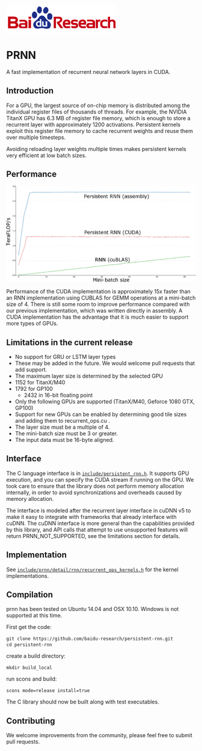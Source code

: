 ![Baidu Logo](/doc/baidu-research-logo-small.png)

# PRNN

A fast implementation of recurrent neural network layers in CUDA.

## Introduction

For a GPU, the largest source of on-chip memory is distributed among the individual register files
of thousands of threads. For example, the NVIDIA TitanX GPU has 6.3 MB of register file memory,
which is enough to store a recurrent layer with approximately 1200 activations. Persistent kernels
exploit this register file memory to cache recurrent weights and reuse them over multiple timesteps.

Avoiding reloading layer weights multiple times makes persistent kernels very efficient at low batch sizes.

## Performance

![TitanX Performance](/doc/mb-scaling.png)

Performance of the CUDA implementation is approximately 15x faster than an RNN implementation using CUBLAS for GEMM operations at a mini-batch size of 4.  There is still some room to improve performance compared with our previous implementation, which was written directly in assembly.  A CUDA implementation has the advantage that it is much easier to support more types of GPUs.

## Limitations in the current release

 * No support for GRU or LSTM layer types
  * These may be added in the future.  We would welcome pull requests that add support. 
 * The maximum layer size is determined by the selected GPU
  * 1152 for TitanX/M40
  * 1792 for GP100
    * 2432 in 16-bit floating point
 * Only the following GPUs are supported (TitanX/M40, Geforce 1080 GTX, GP100)
  * Support for new GPUs can be enabled by determining good tile sizes and adding them to recurrent_ops.cu .
 * The layer size must be a multiple of 4.
 * The mini-batch size must be 3 or greater.
 * The input data must be 16-byte aligned.
 
## Interface

The C language interface is in [`include/persistent_rnn.h`](include/persistent_rnn.h).
It supports GPU execution, and you can specify the CUDA stream if running on the GPU. We
took care to ensure that the library does not perform memory allocation internally, in
order to avoid synchronizations and overheads caused by memory allocation.

The interface is modeled after the recurrent layer interface in cuDNN v5 to make it easy to
integrate with frameworks that already interface with cuDNN.  The cuDNN interface is more
general than the capabilities provided by this library, and API calls that attempt to use unsupported
features will return PRNN_NOT_SUPPORTED, see the limitations section for details.

## Implementation

See [`include/prnn/detail/rnn/recurrent_ops_kernels.h`](include/prnn/detail/rnn/recurrent_ops_kernels.h) for
the kernel implementations.

## Compilation

prnn has been tested on Ubuntu 14.04 and OSX 10.10.  Windows is not supported
at this time.

First get the code:

```
git clone https://github.com/baidu-research/persistent-rnn.git
cd persistent-rnn
```

create a build directory:

```
mkdir build_local
```

run scons and build:

```
scons mode=release install=true
```

The C library should now be built along with test executables.  

## Contributing

We welcome improvements from the community, please feel free to submit pull
requests.
